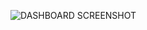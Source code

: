 ![DASHBOARD SCREENSHOT](https://github.com/user-attachments/assets/0c89bae8-5eb9-433f-908d-0a4bb615d0d6)

